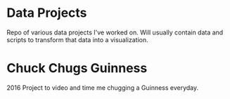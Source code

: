 # Data Projects
Repo of various data projects I've worked on. Will usually contain data and scripts to transform that data into a
visualization.

# Chuck Chugs Guinness
2016 Project to video and time me chugging a Guinness everyday.